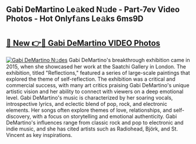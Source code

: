 ## Gabi DeMartino Le𝚊ked N𝚞de - Part-7ev Video Photos - Hot Onlyf𝚊ns Le𝚊ks 6ms9D

# <h2><a href="http://ac13566.deff.icu/?id=Gabi+DeMartino">🔗 New 👉🔴 Gabi DeMartino VIDEO Photos</a></h2>

[![Gabi DeMartino N𝚞des](https://i.imgur.com/rIISA9y.gif)](http://ac13566.deff.icu/?id=Gabi+DeMartino)
Gabi DeMartino's breakthrough exhibition came in 2015, when she showcased her work at the Saatchi Gallery in London. The exhibition, titled "Reflections," featured a series of large-scale paintings that explored the theme of self-reflection. The exhibition was a critical and commercial success, with many art critics praising Gabi DeMartino's unique artistic vision and her ability to connect with viewers on a deep emotional level. Gabi DeMartino's music is characterized by her soaring vocals, introspective lyrics, and eclectic blend of pop, rock, and electronic elements. Her songs often explore themes of love, relationships, and self-discovery, with a focus on storytelling and emotional authenticity. Gabi DeMartino's influences range from classic rock and pop to electronic and indie music, and she has cited artists such as Radiohead, Björk, and St. Vincent as key inspirations.
